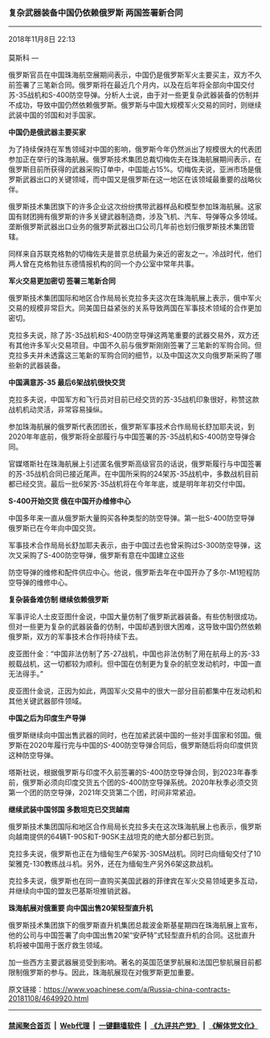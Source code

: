 ### 复杂武器装备中国仍依赖俄罗斯 两国签署新合同 
------------------------

<div class="published">
 <span class="date" title="中国时间">
  <time datetime="2018-11-08T22:13:41+08:00">
   2018年11月8日 22:13
  </time>
 </span>
</div>
<br/>
<div class="wsw">
 <span class="dateline">
  莫斯科 —
 </span>
 <p paraeid="{15b270c6-4c72-49ee-8972-a3c71d71e09d}{104}" paraid="473155116">
  俄罗斯官员在中国珠海航空展期间表示，中国仍是俄罗斯军火主要买主，双方不久前签署了三笔新合同。俄罗斯将在最近几个月内，以及在后年将全部向中国交付苏-35战机和S-400防空导弹。分析人士说，由于对一些更复杂武器装备的仿制并不成功，导致中国仍然依赖俄罗斯。俄罗斯与中国大规模军火交易的同时，则继续武装中国的邻国和对手国家。
 </p>
 <div class="wsw__embed">
 </div>
 <p paraeid="{15b270c6-4c72-49ee-8972-a3c71d71e09d}{104}" paraid="473155116">
  <strong>
   中国仍是俄武器主要买家
  </strong>
 </p>
 <p paraeid="{15b270c6-4c72-49ee-8972-a3c71d71e09d}{140}" paraid="1061546940">
  为了持续保持在军售领域对中国的影响，俄罗斯今年仍然派出了规模很大的代表团参加正在举行的珠海航展。俄罗斯技术集团总裁切梅佐夫在珠海航展期间表示，在俄罗斯目前所获得的武器采购订单中，中国能占15%。切梅佐夫说，亚洲市场是俄罗斯武器出口的关键领域，而中国又是俄罗斯在这一地区在该领域最重要的战略伙伴。
 </p>
 <p paraeid="{15b270c6-4c72-49ee-8972-a3c71d71e09d}{154}" paraid="470239379">
  俄罗斯技术集团旗下的许多企业这次纷纷携带武器样品和模型参加珠海航展。这家国有财团拥有俄罗斯的许多关键武器制造商，涉及飞机、汽车、导弹等众多领域。垄断俄罗斯武器出口业务的俄罗斯武器出口公司几年前也划归俄罗斯技术集团管辖。
 </p>
 <p paraeid="{15b270c6-4c72-49ee-8972-a3c71d71e09d}{160}" paraid="723774565">
  同样来自苏联克格勃的切梅佐夫是普京总统最为亲近的密友之一。冷战时代，他们两人曾在克格勃驻东德情报机构的同一个办公室中常年共事。
 </p>
 <p paraeid="{15b270c6-4c72-49ee-8972-a3c71d71e09d}{166}" paraid="991553827">
  <strong>
   军火交易更加密切 签署三笔新合同
  </strong>
 </p>
 <p paraeid="{15b270c6-4c72-49ee-8972-a3c71d71e09d}{176}" paraid="1821533825">
  俄罗斯技术集团国际和地区合作局局长克拉多夫这次在珠海航展上表示，俄中军火交易的规模非常巨大。同美国日益紧张的关系导致两国在军事技术领域的合作更加密切。
 </p>
 <p paraeid="{15b270c6-4c72-49ee-8972-a3c71d71e09d}{182}" paraid="157248452">
  克拉多夫说，除了苏-35战机和S-400防空导弹这两笔重要的武器交易外，双方还有其他许多军火交易项目。中国不久前与俄罗斯刚刚签署了三笔新的军购合同。但克拉多夫并未透露这三笔新的军购合同的细节，以及中国这次又向俄罗斯采购了哪些新的武器装备。
 </p>
 <p paraeid="{15b270c6-4c72-49ee-8972-a3c71d71e09d}{196}" paraid="1379934639">
  <strong>
   中国满意苏-35 最后6架战机很快交货
  </strong>
 </p>
 <p paraeid="{15b270c6-4c72-49ee-8972-a3c71d71e09d}{210}" paraid="681696114">
  克拉多夫说，中国军方和飞行员对目前已经交货的苏-35战机印象很好，称赞这款战机机动灵活，非常容易操纵。
 </p>
 <p paraeid="{15b270c6-4c72-49ee-8972-a3c71d71e09d}{220}" paraid="1207596240">
  参加珠海航展的俄罗斯代表团团长，俄罗斯军事技术合作局局长舒加耶夫说，到2020年年底前，俄罗斯将全部履行与中国签署的苏-35战机和S-400防空导弹合同。
 </p>
 <p paraeid="{15b270c6-4c72-49ee-8972-a3c71d71e09d}{238}" paraid="1076737251">
  官媒塔斯社在珠海航展上引述匿名俄罗斯高级官员的话说，俄罗斯履行与中国签署的苏-35战机合同已接近尾声。在中国所采购的24架苏-35战机中，多数战机目前都已经交货。最后一批6架苏-35战机将在今年年底，或是明年年初交付中国。
 </p>
 <p paraeid="{8252b4b9-0ef5-4a07-a577-7e0cd16ba70d}{9}" paraid="86063949">
  <strong>
   S-400开始交货 俄在中国开办维修中心
  </strong>
 </p>
 <p paraeid="{8252b4b9-0ef5-4a07-a577-7e0cd16ba70d}{21}" paraid="1565732472">
  中国多年来一直从俄罗斯大量购买各种类型的防空导弹。第一批S-400防空导弹俄罗斯已在今年向中国交货。
 </p>
 <p paraeid="{8252b4b9-0ef5-4a07-a577-7e0cd16ba70d}{31}" paraid="1098871488">
  军事技术合作局局长舒加耶夫表示，由于中国过去也曾采购过S-300防空导弹，这次又采购了S-400防空导弹，俄罗斯有意在中国建立这些
 </p>
 <p paraeid="{8252b4b9-0ef5-4a07-a577-7e0cd16ba70d}{31}" paraid="1098871488">
  防空导弹的维修和配件供应中心。他说，俄罗斯去年在中国开办了多尔-M1短程防空导弹的维修中心。
 </p>
 <p paraeid="{8252b4b9-0ef5-4a07-a577-7e0cd16ba70d}{49}" paraid="1621788393">
  <strong>
   复杂装备难仿制 继续依赖俄罗斯
  </strong>
 </p>
 <p paraeid="{8252b4b9-0ef5-4a07-a577-7e0cd16ba70d}{59}" paraid="786525865">
  军事评论人士皮亚图什金说，中国大量仿制了俄罗斯武器装备。有些仿制很成功。但对一些更为复杂的武器装备的仿制，中国却遇到很大困难，这导致中国仍然依赖俄罗斯，双方的军事技术合作将持续下去。
 </p>
 <p paraeid="{8252b4b9-0ef5-4a07-a577-7e0cd16ba70d}{65}" paraid="187274422">
  皮亚图什金：“中国非法仿制了苏-27战机，中国也非法仿制了用在航母上的苏-33舰载战机，这一切都较为顺利。但中国在仿制更为复杂的航空发动机时，中国一直无法得手。”
 </p>
 <p paraeid="{8252b4b9-0ef5-4a07-a577-7e0cd16ba70d}{79}" paraid="1744209047">
  皮亚图什金说，正因为如此，两国军火交易中的很大一部分目前都集中在发动机和其他关键武器部件领域。
 </p>
 <p paraeid="{8252b4b9-0ef5-4a07-a577-7e0cd16ba70d}{85}" paraid="153066125">
  <strong>
   中国之后为印度生产导弹
  </strong>
 </p>
 <p paraeid="{8252b4b9-0ef5-4a07-a577-7e0cd16ba70d}{91}" paraid="1226476719">
  俄罗斯继续向中国出售武器的同时，也在加紧武装中国的一些对手国家和邻国。俄罗斯在2020年履行完与中国的S-400防空导弹合同后，俄罗斯随后将向印度供货这种防空导弹。
 </p>
 <p paraeid="{8252b4b9-0ef5-4a07-a577-7e0cd16ba70d}{105}" paraid="1724334803">
  塔斯社说，根据俄罗斯与印度不久前签署的S-400防空导弹合同，到2023年春季前，俄罗斯必须向印度交货五个团的S-400防空导弹系统。2020年秋季必须交货第一个团的防空导弹，2021年交货第二个团，时间非常紧迫。
 </p>
 <p paraeid="{8252b4b9-0ef5-4a07-a577-7e0cd16ba70d}{131}" paraid="2113794662">
  <strong>
   继续武装中国邻国 多数坦克已交货越南
  </strong>
 </p>
 <p paraeid="{8252b4b9-0ef5-4a07-a577-7e0cd16ba70d}{141}" paraid="310591261">
  俄罗斯技术集团国际和地区合作局局长克拉多夫在这次珠海航展上也表示，俄罗斯向越南提供的64辆T-90S和T-90SK主战坦克的绝大部分都已到货。
 </p>
 <p paraeid="{8252b4b9-0ef5-4a07-a577-7e0cd16ba70d}{159}" paraid="1515979904">
  克拉多夫说，俄罗斯也正在为缅甸生产6架苏-30SM战机。同时已向缅甸交付了10架雅克-130教练战斗机。另外，还在为缅甸生产另外6架这款战机。
 </p>
 <p paraeid="{8252b4b9-0ef5-4a07-a577-7e0cd16ba70d}{185}" paraid="1987610330">
  克拉多夫说，俄罗斯也在同一直购买美国武器的菲律宾在军火交易领域更多互动，并继续向中国的盟友巴基斯坦推销武器。
 </p>
 <p paraeid="{8252b4b9-0ef5-4a07-a577-7e0cd16ba70d}{191}" paraid="2054480266">
  <strong>
   珠海航展对俄重要 向中国出售20架轻型直升机
  </strong>
 </p>
 <p paraeid="{8252b4b9-0ef5-4a07-a577-7e0cd16ba70d}{205}" paraid="2017623865">
  俄罗斯技术集团旗下的俄罗斯直升机集团总裁波金斯基星期四在珠海航展上宣布，他的公司与中国签署了向中国出售20架“安萨特”式轻型直升机的合同。这批直升机将被中国用于医疗救生领域。
 </p>
 <p paraeid="{8252b4b9-0ef5-4a07-a577-7e0cd16ba70d}{215}" paraid="340193778">
  加一些西方主要武器展览受到影响。著名的英国范堡罗航展和法国巴黎航展目前都限制俄罗斯的参与。因此，珠海航展现在对俄罗斯更加重要。
 </p>
</div>

原文链接：https://www.voachinese.com/a/Russia-china-contracts-20181108/4649920.html


------------------------
#### [禁闻聚合首页](https://github.com/gfw-breaker/banned-news/blob/master/README.md) &nbsp;|&nbsp; [Web代理](https://github.com/gfw-breaker/open-proxy/blob/master/README.md) &nbsp;|&nbsp;  [一键翻墙软件](https://github.com/gfw-breaker/nogfw/blob/master/README.md) &nbsp;|&nbsp; [《九评共产党》](https://github.com/gfw-breaker/9ping.md/blob/master/README.md#九评之一评共产党是什么) &nbsp;|&nbsp; [《解体党文化》](https://github.com/gfw-breaker/jtdwh.md/blob/master/README.md#绪论)